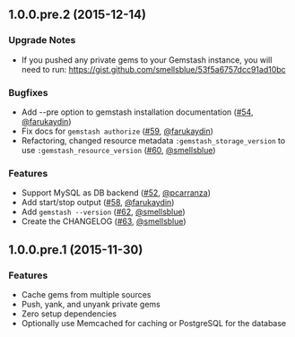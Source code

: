 ## 1.0.0.pre.2 (2015-12-14)

### Upgrade Notes

  - If you pushed any private gems to your Gemstash instance, you will need to run: https://gist.github.com/smellsblue/53f5a6757dcc91ad10bc

### Bugfixes

  - Add --pre option to gemstash installation documentation ([#54](https://github.com/bundler/gemstash/pull/54), [@farukaydin](https://github.com/farukaydin))
  - Fix docs for `gemstash authorize` ([#59](https://github.com/bundler/gemstash/pull/59), [@farukaydin](https://github.com/farukaydin))
  - Refactoring, changed resource metadata `:gemstash_storage_version` to use `:gemstash_resource_version` ([#60](https://github.com/bundler/gemstash/pull/60), [@smellsblue](https://github.com/smellsblue))

### Features

  - Support MySQL as DB backend ([#52](https://github.com/bundler/gemstash/pull/52), [@pcarranza](https://github.com/pcarranza))
  - Add start/stop output ([#58](https://github.com/bundler/gemstash/pull/58), [@farukaydin](https://github.com/farukaydin))
  - Add `gemstash --version` ([#62](https://github.com/bundler/gemstash/pull/62), [@smellsblue](https://github.com/smellsblue))
  - Create the CHANGELOG ([#63](https://github.com/bundler/gemstash/pull/63), [@smellsblue](https://github.com/smellsblue))

## 1.0.0.pre.1 (2015-11-30)

### Features

  - Cache gems from multiple sources
  - Push, yank, and unyank private gems
  - Zero setup dependencies
  - Optionally use Memcached for caching or PostgreSQL for the database
